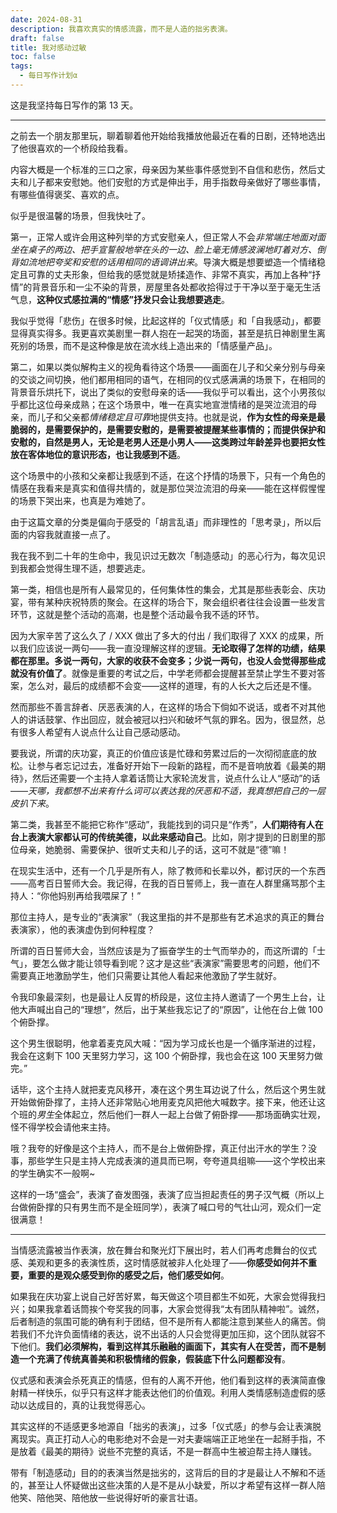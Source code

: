 ```yaml
---
date: 2024-08-31
description: 我喜欢真实的情感流露，而不是人造的拙劣表演。
draft: false
title: 我对感动过敏
toc: false
tags:
  - 每日写作计划α
---
```


这是我坚持每日写作的第 13 天。

---

之前去一个朋友那里玩，聊着聊着他开始给我播放他最近在看的日剧，还特地选出了他很喜欢的一个桥段给我看。

内容大概是一个标准的三口之家，母亲因为某些事件感觉到不自信和悲伤，然后丈夫和儿子都来安慰她。他们安慰的方式是伸出手，用手指数母亲做好了哪些事情，有哪些值得褒奖、喜欢的点。

似乎是很温馨的场景，但我快吐了。

第一，正常人或许会用这种列举的方式安慰亲人，但正常人不会*非常端庄地面对面坐在桌子的两边、把手宣誓般地举在头的一边、脸上毫无情感波澜地盯着对方、倒背如流地把夸奖和安慰的话用相同的语调讲出来*。导演大概是想要塑造一个情绪稳定且可靠的丈夫形象，但给我的感觉就是矫揉造作、非常不真实，再加上各种“抒情”的背景音乐和一尘不染的背景，房屋里各处都收拾得过于干净以至于毫无生活气息，**这种仪式感拉满的“情感”抒发只会让我想要逃走**。

我似乎觉得「悲伤」在很多时候，比起这样的「仪式情感」和「自我感动」，都要显得真实得多。我更喜欢美剧里一群人抱在一起哭的场面，甚至是抗日神剧里生离死别的场景，而不是这种像是放在流水线上造出来的「情感量产品」。

第二，如果以类似解构主义的视角看待这个场景——画面在儿子和父亲分别与母亲的交谈之间切换，他们都用相同的语气，在相同的仪式感满满的场景下，在相同的背景音乐烘托下，说出了类似的安慰母亲的话——我似乎可以看出，这个小男孩似乎都比这位母亲成熟；在这个场景中，唯一在真实地宣泄情绪的是哭泣流泪的母亲，而儿子和父亲都*情绪稳定且可靠*地提供支持。也就是说，**作为女性的母亲是最脆弱的，是需要保护的，是需要安慰的，是需要被提醒某些事情的；而提供保护和安慰的，自然是男人，无论是老男人还是小男人——这类跨过年龄差异也要把女性放在客体地位的意识形态，也让我感到不适**。

这个场景中的小孩和父亲都让我感到不适，在这个抒情的场景下，只有一个角色的情感在我看来是真实和值得共情的，就是那位哭泣流泪的母亲——能在这样假惺惺的场景下哭出来，也真是为难她了。

由于这篇文章的分类是偏向于感受的「胡言乱语」而非理性的「思考录」，所以后面的内容我就直接一点了。

我在我不到二十年的生命中，我见识过无数次「制造感动」的恶心行为，每次见识到我都会觉得生理不适，想要逃走。

第一类，相信也是所有人最常见的，任何集体性的集会，尤其是那些表彰会、庆功宴，带有某种庆祝特质的聚会。在这样的场合下，聚会组织者往往会设置一些发言环节，这就是整个活动的高潮，也是整个活动最令我不适的环节。

因为大家辛苦了这么久了 / XXX 做出了多大的付出 / 我们取得了 XXX 的成果，所以我们应该说一两句——我一直没理解这样的逻辑。**无论取得了怎样的功绩，结果都在那里。多说一两句，大家的收获不会变多；少说一两句，也没人会觉得那些成就没有价值了**。就像是重要的考试之后，中学老师都会提醒甚至禁止学生不要对答案，怎么对，最后的成绩都不会变——这样的道理，有的人长大之后还是不懂。

然而那些不善言辞者、厌恶表演的人，在这样的场合下倘如不说话，或者不对其他人的讲话鼓掌、作出回应，就会被冠以扫兴和破坏气氛的罪名。因为，很显然，总有很多人希望有人说点什么让自己感动感动。

要我说，所谓的庆功宴，真正的价值应该是忙碌和劳累过后的一次彻彻底底的放松。让参与者忘记过去，准备好开始下一段新的路程，而不是音响放着《最美的期待》，然后还需要一个主持人拿着话筒让大家轮流发言，说点什么让人“感动”的话——*天哪，我都想不出来有什么词可以表达我的厌恶和不适，我真想把自己的一层皮扒下来*。

第二类，我甚至不能把它称作“感动”，我能找到的词只是“作秀”，**人们期待有人在台上表演大家都认可的传统美德，以此来感动自己**。比如，刚才提到的日剧里的那位母亲，她脆弱、需要保护、很听丈夫和儿子的话，这可不就是“德”嘛！

在现实生活中，还有一个几乎是所有人，除了教师和长辈以外，都讨厌的一个东西——高考百日誓师大会。我记得，在我的百日誓师上，我一直在人群里痛骂那个主持人：“你他妈别再给我喂屎了！”

那位主持人，是专业的“表演家”（我这里指的并不是那些有艺术追求的真正的舞台表演家），他的表演虚伪到何种程度？

所谓的百日誓师大会，当然应该是为了振奋学生的士气而举办的，而这所谓的「士气」，要怎么做才能让领导看到呢？这才是这些“表演家”需要思考的问题，他们不需要真正地激励学生，他们只需要让其他人看起来他激励了学生就好。

令我印象最深刻，也是最让人反胃的桥段是，这位主持人邀请了一个男生上台，让他大声喊出自己的“理想”，然后，出于某些我忘记了的“原因”，让他在台上做 100 个俯卧撑。

这个男生很聪明，他拿着麦克风大喊：“因为学习成长也是一个循序渐进的过程，我会在这剩下 100 天里努力学习，这 100 个俯卧撑，我也会在这 100 天里努力做完。”

话毕，这个主持人就把麦克风移开，凑在这个男生耳边说了什么，然后这个男生就开始做俯卧撑了，主持人还非常贴心地用麦克风把他大喊数字。接下来，他还让这个班的*男生*全体起立，然后他们一群人一起上台做了俯卧撑——那场面确实壮观，怪不得学校会请他来主持。

哦？我夸的好像是这个主持人，而不是台上做俯卧撑，真正付出汗水的学生？没事，那些学生只是主持人完成表演的道具而已啊，夸夸道具组嘛——这个学校出来的学生确实不一般啊~

这样的一场“盛会”，表演了奋发图强，表演了应当担起责任的男子汉气概（所以上台做俯卧撑的只有男生而不是全班同学），表演了喊口号的气壮山河，观众们一定很满意！

---

当情感流露被当作表演，放在舞台和聚光灯下展出时，若人们再考虑舞台的仪式感、美观和更多的表演性质，这时情感就被非人化处理了——**你感受如何并不重要，重要的是观众感受到你的感受之后，他们感受如何**。

如果我在庆功宴上说自己好苦好累，每天做这个项目都生不如死，大家会觉得我扫兴；如果我拿着话筒挨个夸奖我的同事，大家会觉得我“太有团队精神啦”。诚然，后者制造的氛围可能的确有利于团结，但不是所有人都能注意到某些人的痛苦。倘若我们不允许负面情绪的表达，说不出话的人只会觉得更加压抑，这个团队就容不下他们。**我们必须解构，看到这样其乐融融的画面下，其实有人在受苦，而不是制造一个充满了传统真善美和积极情绪的假象，假装底下什么问题都没有**。

仪式感和表演会杀死真正的情感，但有的人离不开他，他们看到这样的表演简直像射精一样快乐，似乎只有这样才能表达他们的价值观。利用人类情感制造虚假的感动以达成目的，真的让我觉得恶心。

其实这样的不适感更多地源自「拙劣的表演」，过多「仪式感」的参与会让表演脱离现实。真正打动人心的电影绝对不会是一对夫妻端端正正地坐在一起掰手指，不是放着《最美的期待》说些不完整的真话，不是一群高中生被迫帮主持人赚钱。

带有「制造感动」目的的表演当然是拙劣的，这背后的目的才是最让人不解和不适的，甚至让人怀疑做出这些决策的人是不是从小缺爱，所以才希望有这样一群人陪他笑、陪他哭、陪他放一些说得好听的豪言壮语。
